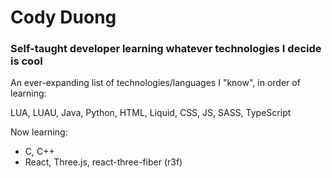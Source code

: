 
# Cody Duong
### Self-taught developer learning whatever technologies I decide is cool
An ever-expanding list of technologies/languages I "know", in order of learning:

LUA, LUAU, Java, Python, HTML, Liquid, CSS, JS, SASS, TypeScript

Now learning:
* C, C++
* React, Three.js, react-three-fiber (r3f)

<!--
**codyduong/codyduong** is a ✨ _special_ ✨ repository because its `README.md` (this file) appears on your GitHub profile.

Here are some ideas to get you started:

- 🔭 I’m currently working on ...
- 🌱 I’m currently learning ...
- 👯 I’m looking to collaborate on ...
- 🤔 I’m looking for help with ...
- 💬 Ask me about ...
- 📫 How to reach me: ...
- 😄 Pronouns: ...
- ⚡ Fun fact: ...
-->
